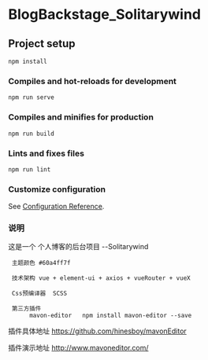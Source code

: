   # BlogBackstage_Solitarywind
 
 ## Project setup
 ```
 npm install
 ```
 
 ### Compiles and hot-reloads for development
 ```
 npm run serve
 ```
 
 ### Compiles and minifies for production
 ```
 npm run build
 ```
 
 ### Lints and fixes files
 ```
 npm run lint
 ```
 
 ### Customize configuration
 See [Configuration Reference](https://cli.vuejs.org/config/).
 
 ### 说明
 
 这是一个 个人博客的后台项目 --Solitarywind 
     
     主题颜色 #60a4ff7f 
     
     技术架构 vue + element-ui + axios + vueRouter + vueX
     
     Css预编译器  SCSS
     
     第三方插件 
          mavon-editor   npm install mavon-editor --save
          
 插件具体地址 https://github.com/hinesboy/mavonEditor
 
 插件演示地址 http://www.mavoneditor.com/
